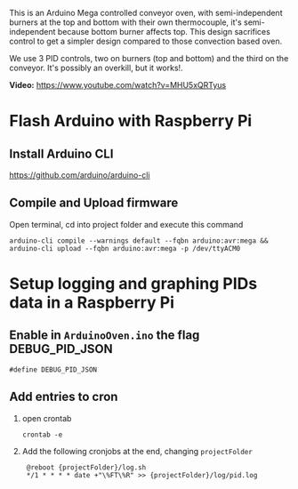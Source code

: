 This is an Arduino Mega controlled conveyor oven, with semi-independent burners at the top and bottom with their own thermocouple, it's semi-independent because bottom burner affects top.
This design sacrifices control to get a simpler design compared to those convection based oven.

We use 3 PID controls, two on burners (top and bottom) and the third on the conveyor. It's possibly an overkill, but it works!.

**Video:** https://www.youtube.com/watch?v=MHU5xQRTyus

# Flash Arduino with Raspberry Pi

## Install Arduino CLI

https://github.com/arduino/arduino-cli

## Compile and Upload firmware

Open terminal, cd into project folder and execute this command

    arduino-cli compile --warnings default --fqbn arduino:avr:mega && arduino-cli upload --fqbn arduino:avr:mega -p /dev/ttyACM0


# Setup logging and graphing PIDs data in a Raspberry Pi

## Enable in `ArduinoOven.ino` the flag DEBUG_PID_JSON

    #define DEBUG_PID_JSON

## Add entries to cron

1. open crontab

       crontab -e

2. Add the following cronjobs at the end, changing `projectFolder`

        @reboot {projectFolder}/log.sh
        */1 * * * * date +"\%FT\%R" >> {projectFolder}/log/pid.log